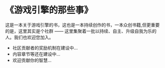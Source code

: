 # 《游戏引擎的那些事》

这是一本关于游戏引擎的书，这也是一本持续创作的书，一本众创书籍,但更重要的是，这里其实是个社群 —— 这里集聚着一批以持续、自主、升级自我为乐的人。我们也欢迎您加入。

* 社区贡献者的奖励机制在建设中...
* 内容章节等还在建设中...
* 欢迎贡献你的智慧...

